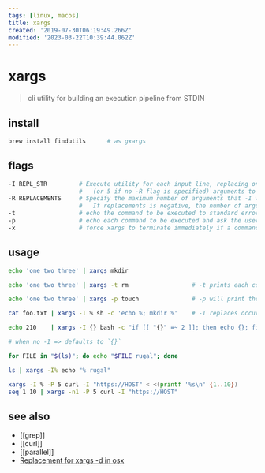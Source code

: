 ```yaml
---
tags: [linux, macos]
title: xargs
created: '2019-07-30T06:19:49.266Z'
modified: '2023-03-22T10:39:44.062Z'
---
```


# xargs

> cli utility for building an execution pipeline from STDIN

## install

```sh
brew install findutils      # as gxargs
```

## flags

```sh
-I REPL_STR         # Execute utility for each input line, replacing one or more occurrences of replstr in up to replacements
                    #   (or 5 if no -R flag is specified) arguments to utility with the entire line of input
-R REPLACEMENTS     # Specify the maximum number of arguments that -I will do replacement in
                    #   If replacements is negative, the number of arguments in which to replace is unbounded
-t                  # echo the command to be executed to standard error immediately before it is executed
-p                  # echo each command to be executed and ask the user whether it should be executed
-x                  # force xargs to terminate immediately if a command line containing number arguments will not fit in the specified cli  length
```

## usage

```sh
echo 'one two three' | xargs mkdir

echo 'one two three' | xargs -t rm                  # -t prints each command that will be executed

echo 'one two three' | xargs -p touch               # -p will print the command to be executed and prompt the user to run it

cat foo.txt | xargs -I % sh -c 'echo %; mkdir %'    # -I replaces occurrences of the argument with the argument passed to xargs

echo 210    | xargs -I {} bash -c "if [[ "{}" =~ 2 ]]; then echo {}; fi"   # replace string

# when no -I => defaults to `{}`

for FILE in "$(ls)"; do echo "$FILE rugal"; done

ls | xargs -I% echo "% rugal"

xargs -I % -P 5 curl -I "https://HOST" < <(printf '%s\n' {1..10})
seq 1 10 | xargs -n1 -P 5 curl -I "https://HOST"
```

## see also

- [[grep]]
- [[curl]]
- [[parallel]]
- [Replacement for xargs -d in osx](https://superuser.com/questions/467176/replacement-for-xargs-d-in-osx)
